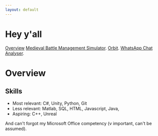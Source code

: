 ```yaml
---
layout: default
---
```


# Hey y'all
[Overview](https://thomasdoyle11.github.io/)
[Medieval Battle Management Simulator](https://thomasdoyle11.github.io/medieval_battle_management_sim/).
[Orbit](https://thomasdoyle11.github.io/orbit/).
[WhatsApp Chat Analyser](https://thomasdoyle11.github.io/whatsapp_chat_analyser/).

# Overview

## Skills

- Most relevant: C#, Unity, Python, Git
- Less relevant: Matlab, SQL, HTML, Javascript, Java,
- Aspiring: C++, Unreal

And can't forgot my Microsoft Office competency (v important, can't be assumed).
